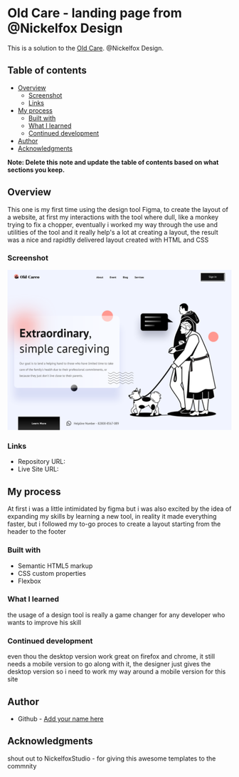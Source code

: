 # Old Care - landing page from @Nickelfox Design

This is a solution to the [Old Care](https://www.figma.com/file/ZFkO3rDjmy0noBAzVwsn3e/Old-Careo-Landing-Page-(Community)?node-id=1%3A2). @Nickelfox Design.

## Table of contents

- [Overview](#overview)
  - [Screenshot](#screenshot)
  - [Links](#links)
- [My process](#my-process)
  - [Built with](#built-with)
  - [What I learned](#what-i-learned)
  - [Continued development](#continued-development)
- [Author](#author)
- [Acknowledgments](#acknowledgments)

**Note: Delete this note and update the table of contents based on what sections you keep.**

## Overview

This one is my first time using the design tool Figma, to create the layout of a website, at first my interactions with the tool where dull, like a monkey trying to fix a chopper, eventually i worked my way through the use and utilities of the tool and it really help's a lot at creating a layout, the result was a nice and rapidtly delivered layout created with HTML and CSS 

### Screenshot

![](./Screenshot.png)


### Links

- Repository URL: [](https://github.com/Silkiercomet/old-care-landing-page)
- Live Site URL: [](https://your-live-site-url.com)

## My process
 At first i was a little intimidated by figma but i was also excited by the idea of expanding my skills by learning a new tool, in reality it made everything faster, but i followed my to-go proces to create a layout starting from the header to the footer

### Built with

- Semantic HTML5 markup
- CSS custom properties
- Flexbox


### What I learned

the usage of a design tool is really a game changer for any developer who wants to improve his skill


### Continued development

even thou the desktop version work great on firefox and chrome, it still needs a mobile version to go along with it, the designer just gives the desktop version so i need to work my way around a mobile version for this site



## Author

- Github - [Add your name here](https://github.com/Silkiercomet)


## Acknowledgments

shout out to NickelfoxStudio - [](https://mobile.twitter.com/NickelfoxStudio) for giving this awesome templates to the commnity 


